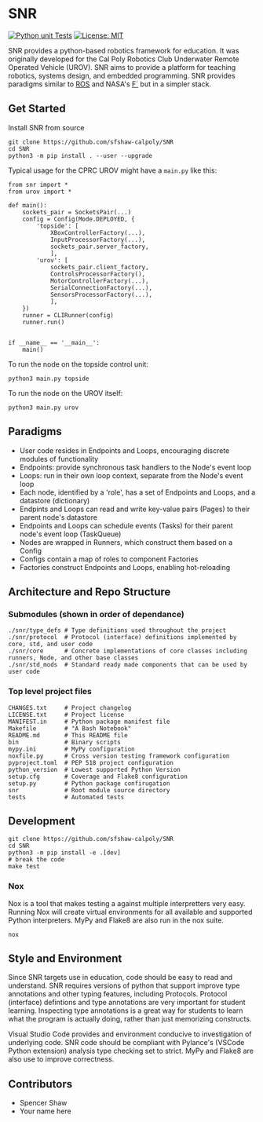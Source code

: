 # SNR

[![Python unit Tests](https://github.com/sfshaw-calpoly/SNR/workflows/Python%20unit%20tests/badge.svg)](https://github.com/sfshaw-calpoly/SNR/actions?query=workflow%3A%22Python+unit+tests%22)
[![License: MIT](https://img.shields.io/badge/License-MIT-green.svg)](https://opensource.org/licenses/MIT)

SNR provides a python-based robotics framework for education. It was originally developed for the Cal Poly Robotics Club Underwater Remote Operated Vehicle (UROV). SNR aims to provide a platform for teaching robotics, systems design, and embedded programming. SNR provides paradigms similar to [ROS](https://www.ros.org/) and NASA's [F´](https://github.com/nasa/fprime) but in a simpler stack.

## Get Started

Install SNR from source

    git clone https://github.com/sfshaw-calpoly/SNR
    cd SNR
    python3 -m pip install . --user --upgrade

Typical usage for the CPRC UROV might have a `main.py` like this:

    from snr import *
    from urov import *
    
    def main():
        sockets_pair = SocketsPair(...)
        config = Config(Mode.DEPLOYED, {
            'topside': [
                XBoxControllerFactory(...),
                InputProcessorFactory(...),
                sockets_pair.server_factory,
                ],
            'urov': [
                sockets_pair.client_factory,
                ControlsProcessorFactory(),
                MotorControllerFactory(...),
                SerialConnectionFactory(...),
                SensorsProcessorFactory(...),
                ],
        })
        runner = CLIRunner(config)
        runner.run()


    if __name__ == '__main__':
        main()

To run the node on the topside control unit:

    python3 main.py topside   

To run the node on the UROV itself:

    python3 main.py urov

## Paradigms

- User code resides in Endpoints and Loops, encouraging discrete modules of functionality
- Endpoints: provide synchronous task handlers to the Node's event loop
- Loops: run in their own loop context, separate from the Node's event loop
- Each node, identified by a 'role', has a set of Endpoints and Loops, and a datastore (dictionary)
- Endpints and Loops can read and write key-value pairs (Pages) to their parent node's datastore
- Endpoints and Loops can schedule events (Tasks) for their parent node's event loop (TaskQueue)
- Nodes are wrapped in Runners, which construct them based on a Config
- Configs contain a map of roles to component Factories
- Factories construct Endpoints and Loops, enabling hot-reloading

## Architecture and Repo Structure

### Submodules (shown in order of dependance)

    ./snr/type_defs # Type definitions used throughout the project 
    ./snr/protocol  # Protocol (interface) definitions implemented by core, std, and user code
    ./snr/core      # Concrete implementations of core classes including runners, Node, and other base classes 
    ./snr/std_mods  # Standard ready made components that can be used by user code

### Top level project files

    CHANGES.txt     # Project changelog
    LICENSE.txt     # Project license
    MANIFEST.in     # Python package manifest file
    Makefile        # "A Bash Notebook"
    README.md       # This README file
    bin             # Binary scripts
    mypy.ini        # MyPy configuration
    noxfile.py      # Cross version testing framework configuration
    pyproject.toml  # PEP 518 project configuration 
    python_version  # Lowest supported Python Version
    setup.cfg       # Coverage and Flake8 configuration
    setup.py        # Python package confirugation
    snr             # Root module source directory
    tests           # Automated tests

## Development

    git clone https://github.com/sfshaw-calpoly/SNR
    cd SNR
    python3 -m pip install -e .[dev]
    # break the code
    make test

### Nox

Nox is a tool that makes testing a against multiple interpretters very easy. Running Nox will create virtual environments for all available and supported Python interpreters. MyPy and Flake8 are also run in the nox suite.

    nox

## Style and Environment

Since SNR targets use in education, code should be easy to read and understand. SNR requires versions of python that support improve type annotations and other typing features, including Protocols. Protocol (interface) defintions and type annotations are very important for student learning. Inspecting type annotations is a great way for students to learn what the program is actually doing, rather than just memorizing constructs.

Visual Studio Code provides and environment conducive to investigation of underlying code. SNR code should be compliant with Pylance's (VSCode Python extension) analysis type checking set to strict. MyPy and Flake8 are also use to improve correctness.

## Contributors

- Spencer Shaw
- Your name here
